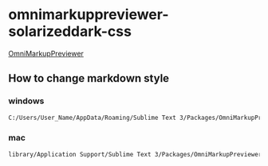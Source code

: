 # omnimarkuppreviewer-solarizeddark-css

[OmniMarkupPreviewer](https://github.com/timonwong/OmniMarkupPreviewer)

## How to change markdown style
### windows
```zsh
C:/Users/User_Name/AppData/Roaming/Sublime Text 3/Packages/OmniMarkupPreviewer/public/github.css
```
### mac
```zsh
library/Application Support/Sublime Text 3/Packages/OmniMarkupPreviewer/Public/github.css
```
